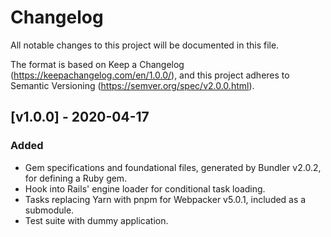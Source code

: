 # Changelog

All notable changes to this project will be documented in this file.

The format is based on Keep a Changelog (https://keepachangelog.com/en/1.0.0/),
and this project adheres to Semantic Versioning (https://semver.org/spec/v2.0.0.html).

## [v1.0.0] - 2020-04-17

### Added

- Gem specifications and foundational files, generated by Bundler v2.0.2, for defining a Ruby gem.
- Hook into Rails' engine loader for conditional task loading.
- Tasks replacing Yarn with pnpm for Webpacker v5.0.1, included as a submodule.
- Test suite with dummy application.
